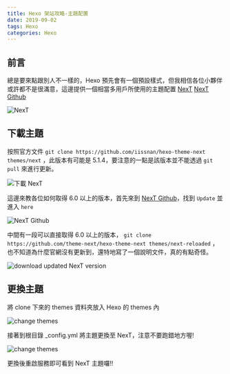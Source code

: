 ```yaml
---
title: Hexo 架站攻略-主題配置
date: 2019-09-02
tags: Hexo
categories: Hexo
---
```


## 前言
總是要來點跟別人不一樣的，Hexo 預先會有一個預設樣式，但我相信各位小夥伴或許都不是很滿意，這邊提供一個相當多用戶所使用的主題配置 
[NexT](https://theme-next.iissnan.com/)
[NexT Github](https://github.com/theme-next/hexo-theme-next)

![NexT](https://i.imgur.com/9GsDWAo.png "NexT 官網")

## 下載主題

按照官方文件 `git clone https://github.com/iissnan/hexo-theme-next themes/next` ，此版本有可能是 5.1.4，要注意的一點是該版本並不能透過 `git pull` 來進行更新。

![下載 NexT](https://i.imgur.com/svNOt9S.png "下載 NexT")

這邊來教各位如何取得 6.0 以上的版本，首先來到 [NexT Github](https://github.com/theme-next/hexo-theme-next)，找到 `Update` 並進入 `here`

![NexT Github](https://i.imgur.com/DNZcGEX.png)

中間有一段可以直接取得 6.0 以上的版本， `git clone https://github.com/theme-next/hexo-theme-next themes/next-reloaded` ，也不知道為什麼官網沒有更新到，還特地寫了一個說明文件，真的有點奇怪。

![download updated NexT version](https://i.imgur.com/WL483Ys.png)

## 更換主題

將 clone 下來的 themes 資料夾放入 Hexo 的 themes 內

![change themes](https://i.imgur.com/NIBPCA4.png)

接著到根目錄 _config.yml 將主題更換至 NexT，注意不要跑錯地方喔!

![change themes](https://i.imgur.com/BxRV2CJ.png)

更換後重啟服務即可看到 NexT 主題囉!!
